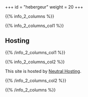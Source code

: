 +++
id = "hebergeur"
weight = 20
+++

{{% info_2_columns %}}

{{% info_2_columns_col1 %}}

## Hosting

{{% /info_2_columns_col1 %}}

{{% info_2_columns_col2 %}}

This site is hosted by [Neutral Hosting](https://neutral.hosting/).

{{% /info_2_columns_col2 %}}

{{% /info_2_columns %}}
